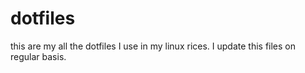 # dotfiles
this are my all the dotfiles I use in my linux rices.
I update this files on regular basis.
